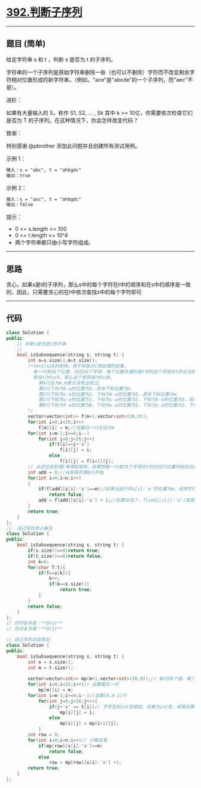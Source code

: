 # [392.判断子序列](https://leetcode.cn/problems/is-subsequence/description/)

---

## 题目 (简单)

给定字符串 s 和 t ，判断 s 是否为 t 的子序列。  

字符串的一个子序列是原始字符串删除一些（也可以不删除）字符而不改变剩余字符相对位置形成的新字符串。（例如，"ace"是"abcde"的一个子序列，而"aec"不是）。  

进阶：  

如果有大量输入的 S，称作 S1, S2, ... , Sk 其中 k >= 10亿，你需要依次检查它们是否为 T 的子序列。在这种情况下，你会怎样改变代码？  

致谢：  

特别感谢 @pbrother 添加此问题并且创建所有测试用例。  

示例 1：  

```markdown
输入：s = "abc", t = "ahbgdc"
输出：true
```

示例 2：  

```markdown
输入：s = "axc", t = "ahbgdc"
输出：false
```

提示：  

- 0 <= s.length <= 100
- 0 <= t.length <= 10^4
- 两个字符串都只由小写字符组成。

---

## 思路

贪心，如果s是t的子序列，那么s中的每个字符在t中的顺序和在s中的顺序是一致的，因此，只需要贪心的在t中依次查找s中的每个字符即可

---

## 代码

```C++
class Solution {
public:
    // 判断s是否是t的子串
    // 
    bool isSubsequence(string s, string t) {
        int n=s.size(),m=t.size();
        /*(m+1)x26的矩阵，用于存放对t预处理的结果。
          每一行有26个位置，对应26个字母，每个位置存储的是t中的这个字母在t的从当前字母开始往后的子串中首次出现的相对t的下标（如果没出现，就为m）。
          假设t为fuck，那么这个矩阵就为5x26,
            第4行全为m,m表示没有出现过。
            第3行下标为k-a的位置为3，其余下标位置为m.
            第2行下标为c-a的位置为2，下标为k-a的位置为3，其余下标位置为m. 
            第1行下标为u-a的位置为1，下标为c-a的位置为2，下标为k-a的位置为3，其余下标位置为m. 
            第0行下标为f-a的位置为0，下标为u-a的位置为1，下标为c-a的位置为2，下标为k-a的位置为3，其余下标位置为m. 
        */
        vector<vector<int>> f(m+1,vector<int>(26,0));
        for(int i=0;i<26;i++)
            f[m][i] = m;//将最后一行全设为m
        for(int i=m-1;i>=0;i--)
            for(int j=0;j<26;j++)
                if(t[i]==j+'a')
                    f[i][j] = i;
                else
                    f[i][j] = f[i+1][j];
        // 从后往前处理t来得到矩阵，结果的每一行是26个字母在t的对应行位置开始往后的子串中首次出现的相对于t的下标（没有出现就为m)
        int add = 0;//从矩阵的第0行开始
        for(int i=0;i<n;i++)
        {
            if(f[add][s[i]-'a']==m)//如果当前行中s[i]-'a'的位置为m，说明字符s[i]在t的从当前行位置往后的子串中没有出现，也就找不到匹配
                return false;
            add = f[add][s[i]-'a'] + 1;//如果出现了，f[add][s[i]-'a']就是s[i]在t中首次的下标，+1从t的下一个字符开始匹配s的下一个字符
        }
        return true;
    }
};
//  自己写的贪心解法 
class Solution {
public:
    bool isSubsequence(string s, string t) {
        if(s.size()==0)return true;
        if(t.size()==0)return false;
        int k=0;
        for(char T:t){
            if(T==s[k]){
                k++;
                if(k==s.size())
                    return true;
            }
        }
        return false;
    }
};
// 时间复杂度：**O(n)**  
// 空间复杂度：**O(1)**

// 自己写的动态规划
class Solution {
public:
    bool isSubsequence(string s, string t) {
        int n = s.size();
        int m = t.size();
        
        vector<vector<int>> mp(m+1,vector<int>(26,0));// 每行26个值，每个值表示对应的字母在后面首次出现的行号
        for(int i=0;i<26;i++)// 设置最后一行
            mp[m][i] = m;
        for(int i=m-1;i>=0;i--)//设置[0,m-1]行
            for(int j=0;j<26;j++){
                if(j+'a' == t[i])// 字符型和int型相加，结果为int型，相等运算符判断时会将右侧的字符型提升（隐式类型转换）为int型来判断
                    mp[i][j] = i;
                else
                    mp[i][j] = mp[i+1][j];
            }
        int row = 0;
        for(int i=0;i<n;i++)// 计算结果
            if(mp[row][s[i]-'a']==m)
                return false;
            else
                row = mp[row][s[i]-'a'] +1;
        return true;
    }
};
```
